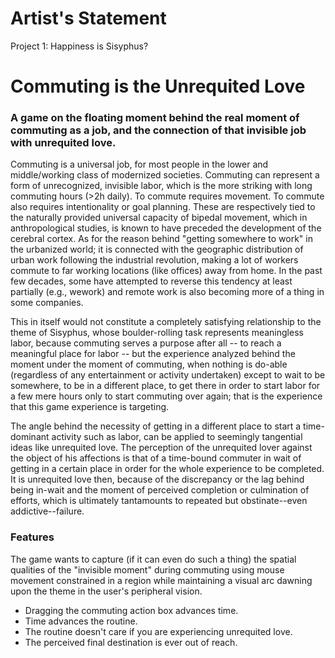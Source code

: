 # Artist's Statement

Project 1: Happiness is Sisyphus?

# Commuting is the Unrequited Love

### A game on the floating moment behind the real moment of commuting as a job, and the connection of that invisible job with unrequited love.

Commuting is a universal job, for most people in the lower and middle/working class of modernized societies. Commuting can represent a form of unrecognized, invisible labor, which is the more striking with long commuting hours (>2h daily). To commute requires movement. To commute also requires intentionality or goal planning. These are respectively tied to the naturally provided universal capacity of bipedal movement, which in anthropological studies, is known to have preceded the development of the cerebral cortex. As for the reason behind "getting somewhere to work" in the urbanized world; it is connected with the geographic distribution of urban work following the industrial revolution, making a lot of workers commute to far working locations (like offices) away from home. In the past few decades, some have attempted to reverse this tendency at least partially (e.g., wework) and remote work is also becoming more of a thing in some companies.

This in itself would not constitute a completely satisfying relationship to the theme of Sisyphus, whose boulder-rolling task represents meaningless labor, because commuting serves a purpose after all -- to reach a meaningful place for labor -- but the experience analyzed behind the moment under the moment of commuting, when nothing is do-able (regardless of any entertainment or activity undertaken) except to wait to be somewhere, to be in a different place, to get there in order to start labor for a few mere hours only to start commuting over again; that is the experience that this game experience is targeting. 

The angle behind the necessity of getting in a different place to start a time-dominant activity such as labor, can be applied to seemingly tangential ideas like unrequited love. The perception of the unrequited lover against the object of his affections is that of a time-bound commuter in wait of getting in a certain place in order for the whole experience to be completed. It is unrequited love then, because of the discrepancy or the lag behind being in-wait and the moment of perceived completion or culmination of efforts, which is ultimately tantamounts to repeated but obstinate--even addictive--failure.

### Features

The game wants to capture (if it can even do such a thing) the spatial qualities of the "invisible moment" during commuting using mouse movement constrained in a region while maintaining a visual arc dawning upon the theme in the user's peripheral vision. 

- Dragging the commuting action box advances time.
- Time advances the routine.
- The routine doesn't care if you are experiencing unrequited love. 
- The perceived final destination is ever out of reach.
